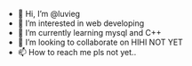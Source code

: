 - 👋 Hi, I’m @luvieg
- 👀 I’m interested in web developing
- 🌱 I’m currently learning mysql and C++
- 💞️ I’m looking to collaborate on HIHI NOT YET
- 📫 How to reach me pls not yet..

<!---
luvieg/luvieg is a ✨ special ✨ repository because its `README.md` (this file) appears on your GitHub profile.
You can click the Preview link to take a look at your changes.
--->
